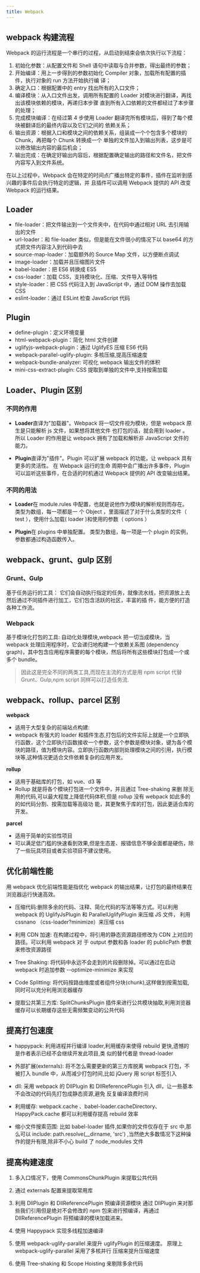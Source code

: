 ```yaml
---
title: Webpack
---
```


## webpack 构建流程

Webpack 的运行流程是⼀个串行的过程，从启动到结束会依次执行以下流程：

1. 初始化参数：从配置文件和 Shell 语句中读取与合并参数，得出最终的参数；
2. 开始编译：用上⼀步得到的参数初始化 Compiler 对象，加载所有配置的插件，执行对象的 run 方法开始执行编 译；
3. 确定入口：根据配置中的 entry 找出所有的入口文件；
4. 编译模块：从入口文件出发，调用所有配置的 Loader 对模块进行翻译，再找出该模块依赖的模块，再递归本步骤 直到所有入口依赖的文件都经过了本步骤的处理；
5. 完成模块编译：在经过第 4 步使用 Loader 翻译完所有模块后，得到了每个模块被翻译后的最终内容以及它们之间的 依赖关系；
6. 输出资源：根据入口和模块之间的依赖关系，组装成⼀个个包含多个模块的 Chunk，再把每个 Chunk 转换成⼀个 单独的文件加⼊到输出列表，这步是可以修改输出内容的最后机会；
7. 输出完成：在确定好输出内容后，根据配置确定输出的路径和文件名，把文件内容写⼊到文件系统。

在以上过程中，Webpack 会在特定的时间点⼴播出特定的事件，插件在监听到感兴趣的事件后会执行特定的逻辑，并 且插件可以调用 Webpack 提供的 API 改变 Webpack 的运行结果。

## Loader

- file-loader：把文件输出到⼀个文件夹中，在代码中通过相对 URL 去引用输出的文件
- url-loader：和 file-loader 类似，但是能在文件很⼩的情况下以 base64 的方式把文件内容注⼊到代码中去
- source-map-loader：加载额外的 Source Map 文件，以方便断点调试
- image-loader：加载并且压缩图⽚文件
- babel-loader：把 ES6 转换成 ES5
- css-loader：加载 CSS，⽀持模块化、压缩、文件导⼊等特性
- style-loader：把 CSS 代码注⼊到 JavaScript 中，通过 DOM 操作去加载 CSS
- eslint-loader：通过 ESLint 检查 JavaScript 代码

## Plugin

- define-plugin：定义环境变量
- html-webpack-plugin：简化 html 文件创建
- uglifyjs-webpack-plugin：通过 UglifyES 压缩 ES6 代码
- webpack-parallel-uglify-plugin: 多核压缩,提⾼压缩速度
- webpack-bundle-analyzer: 可视化 webpack 输出文件的体积
- mini-css-extract-plugin: CSS 提取到单独的文件中,⽀持按需加载

## Loader、Plugin 区别

### 不同的作用

- **Loader**直译为"加载器"。Webpack 将⼀切文件视为模块，但是 webpack 原⽣是只能解析 js 文件，如果想将其他文件 也打包的话，就会用到 loader 。 所以 Loader 的作用是让 webpack 拥有了加载和解析⾮ JavaScript 文件的能⼒。

- **Plugin**直译为"插件"。Plugin 可以扩展 webpack 的功能，让 webpack 具有更多的灵活性。 在 Webpack 运行的⽣命 周期中会⼴播出许多事件，Plugin 可以监听这些事件，在合适的时机通过 Webpack 提供的 API 改变输出结果。

### 不同的用法

- **Loader**在 module.rules 中配置，也就是说他作为模块的解析规则而存在。 类型为数组，每⼀项都是⼀ 个 Object ，里面描述了对于什么类型的文件（ test ），使用什么加载( loader )和使用的参数（ options ）

- **Plugin**在 plugins 中单独配置。 类型为数组，每⼀项是⼀个 plugin 的实例，参数都通过构造函数传⼊。

## webpack、grunt、gulp 区别

### Grunt、Gulp

基于任务运行的工具：
它们会自动执行指定的任务，就像流⽔线，把资源放上去然后通过不同插件进行加工，它们包含活跃的社区，丰富的插 件，能方便的打造各种工作流。

### Webpack

基于模块化打包的工具:
自动化处理模块,webpack 把⼀切当成模块，当 webpack 处理应用程序时，它会递归地构建⼀个依赖关系图 (dependency graph)，其中包含应用程序需要的每个模块，然后将所有这些模块打包成⼀个或多个 bundle。

> 因此这是完全不同的两类工具,而现在主流的方式是用 npm script 代替 Grunt、Gulp,npm script 同样可以打造任务流.

## webpack、rollup、parcel 区别

**webpack**

- 适用于⼤型复杂的前端站点构建:
- webpack 有强⼤的 loader 和插件⽣态,打包后的文件实际上就是⼀个⽴即执行函数，这个⽴即执行函数接收⼀个参数，这个参数是模块对象，键为各个模块的路径，值为模块内容。⽴即执行函数内部则处理模块之间的引用，执行模块等,这种情况更适合文件依赖复杂的应用开发。

**rollup**

- 适用于基础库的打包，如 vue、d3 等
- Rollup 就是将各个模块打包进⼀个文件中，并且通过 Tree-shaking 来删 除⽆用的代码,可以最⼤程度上降低代码体积,但是 rollup 没有 webpack 如此多的的如代码分割、按需加载等⾼级功 能，其更聚焦于库的打包，因此更适合库的开发。

**parcel**

- 适用于简单的实验性项目
- 可以满足低门槛的快速看到效果,但是⽣态差、报错信息不够全⾯都是硬伤，除了⼀些玩具项目或者实验项目不建议使用。

## 优化前端性能

⽤ webpack 优化前端性能是指优化 webpack 的输出结果，让打包的最终结果在浏览器运⾏快速⾼效。

- 压缩代码:删除多余的代码、注释、简化代码的写法等等⽅式。可以利⽤ webpack 的 UglifyJsPlugin 和 ParallelUglifyPlugin 来压缩 JS ⽂件， 利⽤ cssnano （css-loader?minimize）来压缩 css

- 利⽤ CDN 加速: 在构建过程中，将引⽤的静态资源路径修改为 CDN 上对应的路径。可以利⽤ webpack 对 于 output 参数和各 loader 的 publicPath 参数来修改资源路径

- Tree Shaking: 将代码中永远不会⾛到的⽚段删除掉。可以通过在启动 webpack 时追加参数 --optimize-minimize 来实现

- Code Splitting: 将代码按路由维度或者组件分块(chunk),这样做到按需加载,同时可以充分利⽤浏览器缓存

- 提取公共第三⽅库: SplitChunksPlugin 插件来进⾏公共模块抽取,利⽤浏览器缓存可以⻓期缓存这些⽆需频繁变动的公共代码

## 提高打包速度

- happypack: 利⽤进程并⾏编译 loader,利⽤缓存来使得 rebuild 更快,遗憾的是作者表示已经不会继续开发此项⽬,类 似的替代者是 thread-loader

- 外部扩展(externals): 将不怎么需要更新的第三⽅库脱离 webpack 打包，不被打⼊ bundle 中，从⽽减少打包时间,⽐如 jQuery ⽤ script 标签引⼊

- dll: 采⽤ webpack 的 DllPlugin 和 DllReferencePlugin 引⼊ dll，让⼀些基本不会改动的代码先打包成静态资源,避免 反复编译浪费时间

- 利⽤缓存: webpack.cache 、babel-loader.cacheDirectory、 HappyPack.cache 都可以利⽤缓存提⾼ rebuild 效率

- 缩⼩⽂件搜索范围: ⽐如 babel-loader 插件,如果你的⽂件仅存在于 src 中,那么可以 include: path.resolve(\_\_dirname, 'src') ,当然绝⼤多数情况下这种操作的提升有限,除⾮不⼩⼼ build 了 node_modules ⽂件

## 提⾼构建速度

1. 多⼊⼝情况下，使⽤ CommonsChunkPlugin 来提取公共代码

2. 通过 externals 配置来提取常⽤库

3. 利⽤ DllPlugin 和 DllReferencePlugin 预编译资源模块 通过 DllPlugin 来对那些我们引⽤但是绝对不会修改的 npm 包来进⾏预编译，再通过 DllReferencePlugin 将预编译的模块加载进来。

4. 使⽤ Happypack 实现多线程加速编译

5. 使⽤ webpack-uglify-parallel 来提升 uglifyPlugin 的压缩速度。 原理上 webpack-uglify-parallel 采⽤了多核并⾏ 压缩来提升压缩速度

6. 使⽤ Tree-shaking 和 Scope Hoisting 来剔除多余代码
